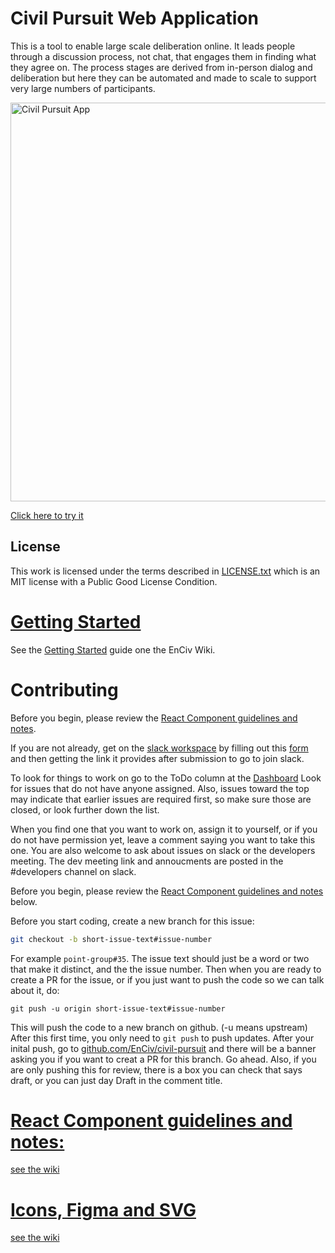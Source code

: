 # Civil Pursuit Web Application

This is a tool to enable large scale deliberation online. It leads people through a discussion process, not chat, that engages them in finding what they agree on. The process stages are derived from in-person dialog and deliberation but here they can be automated and made to scale to support very large numbers of participants.

[<img width="638" alt="Civil Pursuit App" src="https://github.com/user-attachments/assets/18604275-7ac5-438e-9463-70d5440a8fb3" />](https://civilpursuit.herokuapp.com/what-first-usa-1)

[Click here to try it](https://civilpursuit.herokuapp.com/what-first-usa-1)

## License

This work is licensed under the terms described in [LICENSE.txt](https://github.com/EnCiv/civil-pursuit/blob/master/LICENSE.txt) which is an MIT license with a Public Good License Condition.

# [Getting Started](https://github.com/EnCiv/.github/wiki/Getting-Started-%E2%80%90-Repo-Setup)
See the [Getting Started](https://github.com/EnCiv/.github/wiki/Getting-Started-%E2%80%90-Repo-Setup) guide one the EnCiv Wiki. 

# Contributing

Before you begin, please review the [React Component guidelines and notes](https://github.com/EnCiv/.github/wiki/React-Coding-and-Style-Guidelines).

If you are not already, get on the [slack workspace](https://docs.google.com/forms/d/e/1FAIpQLSee58BUiy12dtloG9pLITsELcNldIwXcEtCotV9r95BZJSIVA/viewform?usp=sf_link) by filling out this [form](https://docs.google.com/forms/d/e/1FAIpQLSee58BUiy12dtloG9pLITsELcNldIwXcEtCotV9r95BZJSIVA/viewform?usp=sf_link) and then getting the link it provides after submission to go to join slack.

To look for things to work on go to the ToDo column at the [Dashboard](https://github.com/orgs/EnCiv/projects/1/views/1)
Look for issues that do not have anyone assigned. Also, issues toward the top may indicate that earlier issues are required first, so make sure those are closed, or look further down the list.

When you find one that you want to work on, assign it to yourself, or if you do not have permission yet, leave a comment saying you want to take this one.
You are also welcome to ask about issues on slack or the developers meeting. The dev meeting link and annoucments are posted in the #developers channel on slack.

Before you begin, please review the [React Component guidelines and notes]((https://github.com/EnCiv/.github/wiki/React-Coding-and-Style-Guidelines)) below.

Before you start coding, create a new branch for this issue:

```bash
git checkout -b short-issue-text#issue-number
```

For example `point-group#35`. The issue text should just be a word or two that make it distinct, and the the issue number.
Then when you are ready to create a PR for the issue, or if you just want to push the code so we can talk about it, do:

```
git push -u origin short-issue-text#issue-number
```

This will push the code to a new branch on github. (-u means upstream) After this first time, you only need to `git push` to push updates.
After your inital push, go to [github.com/EnCiv/civil-pursuit](https://github.com/EnCiv/civil-pursuit) and there will be a banner asking you if you want to creat a PR for this branch. Go ahead. Also, if you are only pushing this for review, there is a box you can check that says draft, or you can just day Draft in the comment title.

# [React Component guidelines and notes:](https://github.com/EnCiv/.github/wiki/React-Coding-and-Style-Guidelines)
[see the wiki](https://github.com/EnCiv/.github/wiki/React-Coding-and-Style-Guidelines)

# [Icons, Figma and SVG](https://github.com/EnCiv/.github/wiki/Icons,-Figma-and-SVG)
[see the wiki](https://github.com/EnCiv/.github/wiki/Icons,-Figma-and-SVG)



